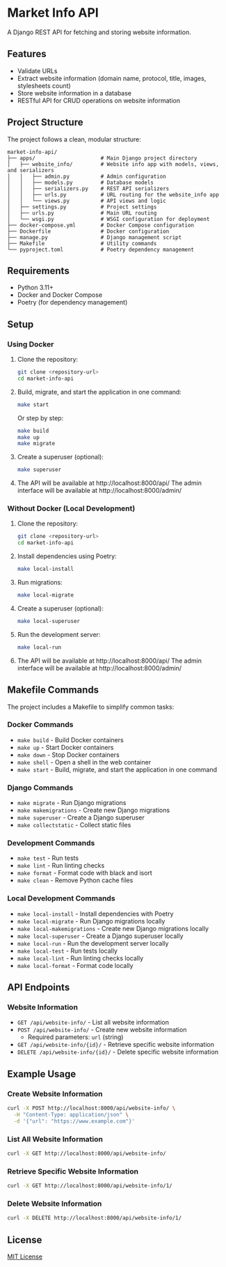 # Market Info API

A Django REST API for fetching and storing website information.

## Features

- Validate URLs
- Extract website information (domain name, protocol, title, images, stylesheets count)
- Store website information in a database
- RESTful API for CRUD operations on website information

## Project Structure

The project follows a clean, modular structure:

```
market-info-api/
├── apps/                     # Main Django project directory
│   ├── website_info/         # Website info app with models, views, and serializers
│   │   ├── admin.py          # Admin configuration
│   │   ├── models.py         # Database models
│   │   ├── serializers.py    # REST API serializers
│   │   ├── urls.py           # URL routing for the website_info app
│   │   └── views.py          # API views and logic
│   ├── settings.py           # Project settings
│   ├── urls.py               # Main URL routing
│   └── wsgi.py               # WSGI configuration for deployment
├── docker-compose.yml        # Docker Compose configuration
├── Dockerfile                # Docker configuration
├── manage.py                 # Django management script
├── Makefile                  # Utility commands
└── pyproject.toml            # Poetry dependency management
```

## Requirements

- Python 3.11+
- Docker and Docker Compose
- Poetry (for dependency management)

## Setup

### Using Docker

1. Clone the repository:
   ```bash
   git clone <repository-url>
   cd market-info-api
   ```

2. Build, migrate, and start the application in one command:
   ```bash
   make start
   ```

   Or step by step:
   ```bash
   make build
   make up
   make migrate
   ```

3. Create a superuser (optional):
   ```bash
   make superuser
   ```

4. The API will be available at http://localhost:8000/api/
   The admin interface will be available at http://localhost:8000/admin/

### Without Docker (Local Development)

1. Clone the repository:
   ```bash
   git clone <repository-url>
   cd market-info-api
   ```

2. Install dependencies using Poetry:
   ```bash
   make local-install
   ```

3. Run migrations:
   ```bash
   make local-migrate
   ```

4. Create a superuser (optional):
   ```bash
   make local-superuser
   ```

5. Run the development server:
   ```bash
   make local-run
   ```

6. The API will be available at http://localhost:8000/api/
   The admin interface will be available at http://localhost:8000/admin/

## Makefile Commands

The project includes a Makefile to simplify common tasks:

### Docker Commands
- `make build` - Build Docker containers
- `make up` - Start Docker containers
- `make down` - Stop Docker containers
- `make shell` - Open a shell in the web container
- `make start` - Build, migrate, and start the application in one command

### Django Commands
- `make migrate` - Run Django migrations
- `make makemigrations` - Create new Django migrations
- `make superuser` - Create a Django superuser
- `make collectstatic` - Collect static files

### Development Commands
- `make test` - Run tests
- `make lint` - Run linting checks
- `make format` - Format code with black and isort
- `make clean` - Remove Python cache files

### Local Development Commands
- `make local-install` - Install dependencies with Poetry
- `make local-migrate` - Run Django migrations locally
- `make local-makemigrations` - Create new Django migrations locally
- `make local-superuser` - Create a Django superuser locally
- `make local-run` - Run the development server locally
- `make local-test` - Run tests locally
- `make local-lint` - Run linting checks locally
- `make local-format` - Format code locally

## API Endpoints

### Website Information

- `GET /api/website-info/` - List all website information
- `POST /api/website-info/` - Create new website information
  - Required parameters: `url` (string)
- `GET /api/website-info/{id}/` - Retrieve specific website information
- `DELETE /api/website-info/{id}/` - Delete specific website information

## Example Usage

### Create Website Information

```bash
curl -X POST http://localhost:8000/api/website-info/ \
  -H "Content-Type: application/json" \
  -d '{"url": "https://www.example.com"}'
```

### List All Website Information

```bash
curl -X GET http://localhost:8000/api/website-info/
```

### Retrieve Specific Website Information

```bash
curl -X GET http://localhost:8000/api/website-info/1/
```

### Delete Website Information

```bash
curl -X DELETE http://localhost:8000/api/website-info/1/
```

## License

[MIT License](LICENSE)
